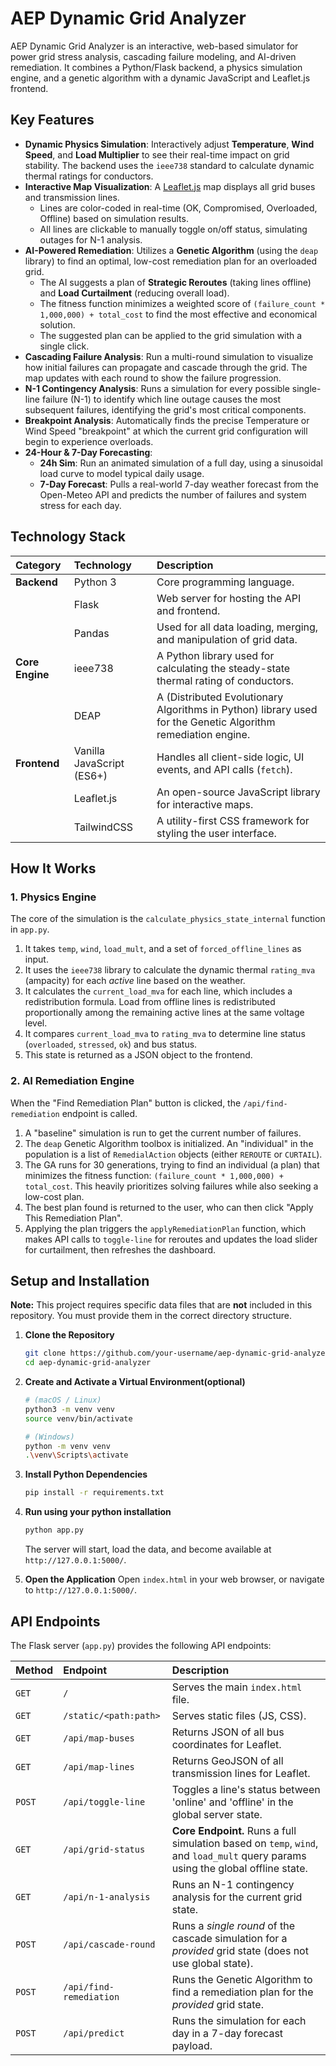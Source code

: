 # AEP Dynamic Grid Analyzer

AEP Dynamic Grid Analyzer is an interactive, web-based simulator for power grid stress analysis, cascading failure modeling, and AI-driven remediation. It combines a Python/Flask backend, a physics simulation engine, and a genetic algorithm with a dynamic JavaScript and Leaflet.js frontend.

## Key Features

* **Dynamic Physics Simulation**: Interactively adjust **Temperature**, **Wind Speed**, and **Load Multiplier** to see their real-time impact on grid stability. The backend uses the `ieee738` standard to calculate dynamic thermal ratings for conductors.
* **Interactive Map Visualization**: A [Leaflet.js](https://leafletjs.com/) map displays all grid buses and transmission lines.
    * Lines are color-coded in real-time (OK, Compromised, Overloaded, Offline) based on simulation results.
    * All lines are clickable to manually toggle on/off status, simulating outages for N-1 analysis.
* **AI-Powered Remediation**: Utilizes a **Genetic Algorithm** (using the `deap` library) to find an optimal, low-cost remediation plan for an overloaded grid.
    * The AI suggests a plan of **Strategic Reroutes** (taking lines offline) and **Load Curtailment** (reducing overall load).
    * The fitness function minimizes a weighted score of `(failure_count * 1,000,000) + total_cost` to find the most effective and economical solution.
    * The suggested plan can be applied to the grid simulation with a single click.
* **Cascading Failure Analysis**: Run a multi-round simulation to visualize how initial failures can propagate and cascade through the grid. The map updates with each round to show the failure progression.
* **N-1 Contingency Analysis**: Runs a simulation for every possible single-line failure (N-1) to identify which line outage causes the most subsequent failures, identifying the grid's most critical components.
* **Breakpoint Analysis**: Automatically finds the precise Temperature or Wind Speed "breakpoint" at which the current grid configuration will begin to experience overloads.
* **24-Hour & 7-Day Forecasting**:
    * **24h Sim**: Run an animated simulation of a full day, using a sinusoidal load curve to model typical daily usage.
    * **7-Day Forecast**: Pulls a real-world 7-day weather forecast from the Open-Meteo API and predicts the number of failures and system stress for each day.

## Technology Stack

| Category | Technology | Description |
| :--- | :--- | :--- |
| **Backend** | Python 3 | Core programming language. |
| | Flask | Web server for hosting the API and frontend. |
| | Pandas | Used for all data loading, merging, and manipulation of grid data. |
| **Core Engine** | ieee738 | A Python library used for calculating the steady-state thermal rating of conductors. |
| | DEAP | A (Distributed Evolutionary Algorithms in Python) library used for the Genetic Algorithm remediation engine. |
| **Frontend** | Vanilla JavaScript (ES6+) | Handles all client-side logic, UI events, and API calls (`fetch`). |
| | Leaflet.js | An open-source JavaScript library for interactive maps. |
| | TailwindCSS | A utility-first CSS framework for styling the user interface. |

## How It Works

### 1. Physics Engine

The core of the simulation is the `calculate_physics_state_internal` function in `app.py`.
1.  It takes `temp`, `wind`, `load_mult`, and a set of `forced_offline_lines` as input.
2.  It uses the `ieee738` library to calculate the dynamic thermal `rating_mva` (ampacity) for each *active* line based on the weather.
3.  It calculates the `current_load_mva` for each line, which includes a redistribution formula. Load from offline lines is redistributed proportionally among the remaining active lines at the same voltage level.
4.  It compares `current_load_mva` to `rating_mva` to determine line status (`overloaded`, `stressed`, `ok`) and bus status.
5.  This state is returned as a JSON object to the frontend.

### 2. AI Remediation Engine

When the "Find Remediation Plan" button is clicked, the `/api/find-remediation` endpoint is called.
1.  A "baseline" simulation is run to get the current number of failures.
2.  The `deap` Genetic Algorithm toolbox is initialized. An "individual" in the population is a list of `RemedialAction` objects (either `REROUTE` or `CURTAIL`).
3.  The GA runs for 30 generations, trying to find an individual (a plan) that minimizes the fitness function: `(failure_count * 1,000,000) + total_cost`. This heavily prioritizes solving failures while also seeking a low-cost plan.
4.  The best plan found is returned to the user, who can then click "Apply This Remediation Plan".
5.  Applying the plan triggers the `applyRemediationPlan` function, which makes API calls to `toggle-line` for reroutes and updates the load slider for curtailment, then refreshes the dashboard.

## Setup and Installation

**Note:** This project requires specific data files that are **not** included in this repository. You must provide them in the correct directory structure.

1.  **Clone the Repository**
    ```bash
    git clone https://github.com/your-username/aep-dynamic-grid-analyzer.git
    cd aep-dynamic-grid-analyzer
    ```

2.  **Create and Activate a Virtual Environment(optional)**
    ```bash
    # (macOS / Linux)
    python3 -m venv venv
    source venv/bin/activate

    # (Windows)
    python -m venv venv
    .\venv\Scripts\activate
    ```

3.  **Install Python Dependencies**
    ```bash
    pip install -r requirements.txt
    ```

4.  **Run using your python installation**
    ```bash
    python app.py
    ```
    The server will start, load the data, and become available at `http://127.0.0.1:5000/`.

5.  **Open the Application**
    Open `index.html` in your web browser, or navigate to `http://127.0.0.1:5000/`.

## API Endpoints

The Flask server (`app.py`) provides the following API endpoints:

| Method | Endpoint | Description |
| :--- | :--- | :--- |
| `GET` | `/` | Serves the main `index.html` file. |
| `GET` | `/static/<path:path>` | Serves static files (JS, CSS). |
| `GET` | `/api/map-buses` | Returns JSON of all bus coordinates for Leaflet. |
| `GET` | `/api/map-lines` | Returns GeoJSON of all transmission lines for Leaflet. |
| `POST` | `/api/toggle-line` | Toggles a line's status between 'online' and 'offline' in the global server state. |
| `GET` | `/api/grid-status` | **Core Endpoint.** Runs a full simulation based on `temp`, `wind`, and `load_mult` query params using the global offline state. |
| `GET` | `/api/n-1-analysis` | Runs an N-1 contingency analysis for the current grid state. |
| `POST` | `/api/cascade-round` | Runs a *single round* of the cascade simulation for a *provided* grid state (does not use global state). |
| `POST` | `/api/find-remediation`| Runs the Genetic Algorithm to find a remediation plan for the *provided* grid state. |
| `POST` | `/api/predict` | Runs the simulation for each day in a 7-day forecast payload. |
